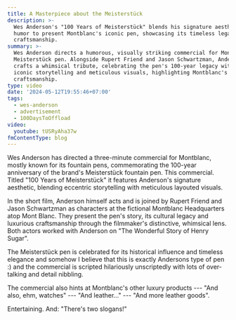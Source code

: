```yaml
---
title: A Masterpiece about the Meisterstück
description: >-
  Wes Anderson's "100 Years of Meisterstück" blends his signature aesthetic with
  humor to present Montblanc's iconic pen, showcasing its timeless legacy and
  craftsmanship.
summary: >-
  Wes Anderson directs a humorous, visually striking commercial for Montblanc’s
  Meisterstück pen. Alongside Rupert Friend and Jason Schwartzman, Anderson
  crafts a whimsical tribute, celebrating the pen's 100-year legacy with his
  iconic storytelling and meticulous visuals, highlighting Montblanc's luxury
  craftsmanship.
type: video
date: '2024-05-12T19:55:46+07:00'
tags:
  - wes-anderson
  - advertisement
  - 100DaysToOffload
video:
  youtube: tUSRyAha37w
fmContentType: blog
---
```


Wes Anderson has directed a three-minute commercial for Montblanc, mostly known for its fountain pens, commemorating the 100-year anniversary of the brand's Meisterstück fountain pen. This commercial. Titled "100 Years of Meisterstück" it features Anderson's signature aesthetic, blending eccentric storytelling with meticulous layouted visuals.

In the short film, Anderson himself acts and is joined by Rupert Friend and Jason Schwartzman as characters at the fictional Montblanc Headquarters atop Mont Blanc. They present the pen's story, its cultural legacy and luxurious craftsmanship through the filmmaker's distinctive, whimsical lens. Both actors worked with Anderson on "The Wonderful Story of Henry Sugar".

The Meisterstück pen is celebrated for its historical influence and timeless elegance and somehow I believe that this is exactly Andersons type of pen :) and the commercial is scripted hilariously unscriptedly with lots of over-talking and detail nibbling.

The commercial also hints at Montblanc's other luxury products --- "And also, ehm, watches" --- "And leather…" --- "And more leather goods".

Entertaining. And: "There's two slogans!"
